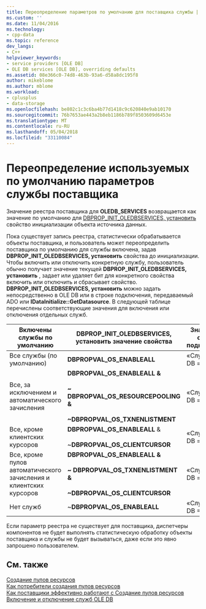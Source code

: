 ```yaml
---
title: Переопределение параметров по умолчанию для поставщика службы | Документы Microsoft
ms.custom: ''
ms.date: 11/04/2016
ms.technology:
- cpp-data
ms.topic: reference
dev_langs:
- C++
helpviewer_keywords:
- service providers [OLE DB]
- OLE DB services [OLE DB], overriding defaults
ms.assetid: 08e366c0-74d8-463b-93a6-d58a8dc195f8
author: mikeblome
ms.author: mblome
ms.workload:
- cplusplus
- data-storage
ms.openlocfilehash: be802c1c3c6ba4b77d1418c9c620840e9ab10170
ms.sourcegitcommit: 76b7653ae443a2b8eb1186b789f8503609d6453e
ms.translationtype: MT
ms.contentlocale: ru-RU
ms.lasthandoff: 05/04/2018
ms.locfileid: "33110084"
---
```

# <a name="overriding-provider-service-defaults"></a>Переопределение используемых по умолчанию параметров службы поставщика
Значение реестра поставщика для **OLEDB_SERVICES** возвращается как значение по умолчанию для [DBPROP_INIT_OLEDBSERVICES, установить](https://msdn.microsoft.com/en-us/library/ms716898.aspx) свойство инициализации объекта источника данных.  
  
 Пока существует запись реестра, статистически обрабатывается объекты поставщика, и пользователь может переопределить поставщика по умолчанию для службы включена, задав **DBPROP_INIT_OLEDBSERVICES, установить** свойства до инициализации. Чтобы включить или отключить конкретную службу, пользователь обычно получает значение текущей **DBPROP_INIT_OLEDBSERVICES, установить** , задает или удаляет бит для конкретного свойства включить или отключить и сбрасывает свойство. **DBPROP_INIT_OLEDBSERVICES, установить** можно задать непосредственно в OLE DB или в строке подключения, передаваемый ADO или **IDataInitialize::GetDatasource**. В следующей таблице перечислены соответствующие значения для включения или отключения отдельных служб.  
  
|Включены службы по умолчанию|DBPROP_INIT_OLEDBSERVICES, установить значение свойства|Значение в строке подключения|  
|------------------------------|------------------------------------------------|--------------------------------|  
|Все службы (по умолчанию)|**DBPROPVAL_OS_ENABLEALL**|«Службы OLE DB = -1;»|  
|Все, за исключением и автоматического зачисления|**DBPROPVAL_OS_ENABLEALL &AMP;**<br /><br /> **~ DBPROPVAL_OS_RESOURCEPOOLING &AMP;**<br /><br /> **~DBPROPVAL_OS_TXNENLISTMENT**|«Службы OLE DB = -4;»|  
|Все, кроме клиентских курсоров|**DBPROPVAL_OS_ENABLEALL** &<br /><br /> ~**DBPROPVAL_OS_CLIENTCURSOR**|«Службы OLE DB = -5;»|  
|Все, кроме пулов автоматического зачисления и клиентских курсоров|**DBPROPVAL_OS_ENABLEALL &AMP;**<br /><br /> **~ DBPROPVAL_OS_TXNENLISTMENT &AMP;**<br /><br /> **~DBPROPVAL_OS_CLIENTCURSOR**|«Службы OLE DB = -7;»|  
|Нет служб|~**DBPROPVAL_OS_ENABLEALL**|«Службы OLE DB = 0;»|  
  
 Если параметр реестра не существует для поставщика, диспетчеры компонентов не будет выполнять статистическую обработку объекты поставщика и службы не будет вызываться, даже если это явно запрошено пользователем.  
  
## <a name="see-also"></a>См. также  
 [Создание пулов ресурсов](https://msdn.microsoft.com/en-us/library/ms713655.aspx)   
 [Как потребители создания пулов ресурсов](https://msdn.microsoft.com/en-us/library/ms715907.aspx)   
 [Как поставщики эффективно работают с Создание пулов ресурсов](https://msdn.microsoft.com/en-us/library/ms714906.aspx)   
 [Включение и отключение служб OLE DB](../../data/oledb/enabling-and-disabling-ole-db-services.md)